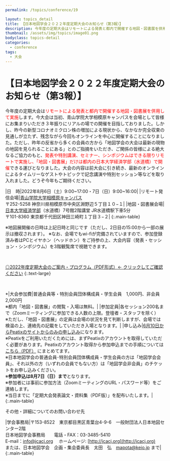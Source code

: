 ```yaml
---
permalink: /topics/conference/19

layout: topics_detail
title: 【日本地図学会２０２２年度定期大会のお知らせ（第3報）】
description: 今年度の定期大会はリモートによる発表と都内で開催する地図・図書展を併用して実施します。
thumbnail: /assets/img/topics/image01.png
bodyclass: topics-detail
categories:
  - conference
tags:
  - 大会
---
```


# 【日本地図学会２０２２年度定期大会のお知らせ（第3報）】
今年度の定期大会は<font color="#ff0000">リモートによる発表と都内で開催する地図・図書展を併用して実施</font>します。今大会は当初、青山学院大学相模原キャンパスを会場として皆様にお集まりいただき３年振りにリアルの場での開催を目指しておりました。しかし、昨今の新型コロナオミクロン株の増加による現状から、なかなか完全収束の見通しが立たず、残念ながら今回もオンラインを中心に開催することになりました。ただし、昨年の反省から多くの会員の方から「地図学会の大会は最新の現物の地図を見られることにある」とのご指摘をいただき、ご関係の皆様による絶大なるご協力のもと、<font color="#ff0000">発表や特別講演、セミナー、シンポジウムはできる限りリモートで実施し、「地図・図書展」だけは都内の日本大学経済学部（水道橋）で開催</font>できる運びとなりました。大会の内容は前大会に引き続き、最新のオンラインによるタイムリーなゲストやトピックで記念講演や特別セッション等などを取り入れました。どうぞ今年もご期待ください。

|日　時|2022年8月6日（土）9:00~17:00・7日（日）9:00~16:00|
|リモート発信会場|[青山学院大学相模原キャンパス](https://www.aoyama.ac.jp/outline/campus/access.html#anchor_02)<br>〒252-5258 神奈川県相模原市中央区淵野辺５丁目１０−１|
|地図・図書展会場|[日本大学経済学部](https://www.eco.nihon-u.ac.jp/access/)（水道橋）7号館2階講堂 JR水道橋駅下車5分<br>〒101-8360 東京都千代田区神田三崎町１丁目３−２|
{:.main-table}

※地図展開催の日時は上記日時と同じです（ただし、2日目の15:00から一部の展示は撤収されます）。
※なお、会場でもwi-fiが完備されていますので、参加登録済み者はPCとイヤホン（ヘッドホン）をご持参の上、大会内容（発表・セッション・シンポジウム）を3階観覧席で視聴できます。

<br>

[◎2022年度定期大会のご案内・プログラム（PDF形式）← クリックしてご確認ください](../../archive/file/program/program2022.pdf)
{:.text-large}

<br>

*|大会参加費|普通会員等・特別会員団体構成員・学生会員　1,000円、非会員　2,000円<br>※都内「地図・図書展」の閲覧・入場は無料。|
|参加定員|各セッション200名まで（Zoomミーティングに参加できる人数の上限。登壇者・スタッフを除く）<br>※ただし、「地図・図書展」の定員は会場の状況を見て判断しますが、会場では検温の上、連絡先の記載をしていただき入場となります。|
|申し込み|[6月10日からPeatixのサイトからのみの申し込み](https://jcc2022.peatix.com/view)になります。<br>※Peatixをご利用いただくためには、まずPeatixのアカウントを取得していただく必要があります。Peatixのアカウント取得から参加申込までの手順については [こちら（PDF）](../../archive/file/program/participation2022.pdf) にまとめてます。<br>※日本地図学会の普通会員･特別会員団体構成員・学生会員の方は「地図学会会員」、それ以外の方（いずれの会員でもない方）は「地図学会非会員」のチケットをお申し込みください。<br>※<b>参加申込は8月7日（日）まで</b>となります。<br>※参加者には事前に参加方法（ZoomミーティングのURL・パスワード等）をご連絡します。<br>※当日までに「定期大会発表論文・資料集（PDF版）」を配布いたします。|
{:.main-table}

その他・詳細についてのお問い合わせ先

|学会事務局|〒153-8522　東京都目黒区青葉台4-9-6　一般財団法人日本地図センター2階<br>日本地図学会事務局　　電話・FAX：03-3485-5410<br>E-mail：[info@jcacj.org](<mailto:info@jcacj.org>) 　ホームページ: [http://jcacj.org](http://jcacj.org)<br>または、日本地図学会　企画・集会委員長　太田　弘　[mapota@keio.jp](<mailto:mapota@keio.jp>) まで|
{:.main-table}
